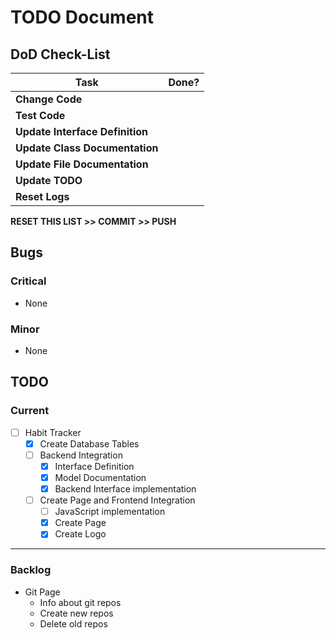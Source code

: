# TODO Document

## DoD Check-List

|Task                           |Done?  |  
|-------------------------------|:-----:|  
|**Change Code**                |  |  
|**Test Code**                  |  |  
|**Update Interface Definition**|  |  
|**Update Class Documentation** |  |  
|**Update File Documentation**  |  |  
|**Update TODO**                |  |  
|**Reset Logs**                 |  |  

**RESET THIS LIST >> COMMIT >> PUSH**

## Bugs

### Critical

- None

### Minor

- None

## TODO

### Current

- [ ] Habit Tracker
    - [X] Create Database Tables
    - [ ] Backend Integration
        - [X] Interface Definition
        - [X] Model Documentation
        - [X] Backend Interface implementation
    - [ ] Create Page and Frontend Integration
        - [ ] JavaScript implementation
        - [X] Create Page
        - [X] Create Logo

---

### Backlog

- Git Page
    - Info about git repos
    - Create new repos
    - Delete old repos
